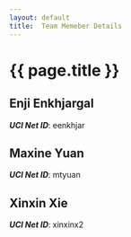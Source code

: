 ```yaml
---
layout: default
title:  Team Memeber Details
---
```


# {{ page.title }}


## Enji Enkhjargal
***UCI Net ID***: eenkhjar

## Maxine Yuan
***UCI Net ID***: mtyuan

## Xinxin Xie 
***UCI Net ID***: xinxinx2
